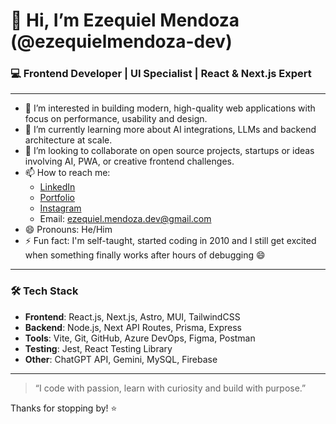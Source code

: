 # 👋 Hi, I’m Ezequiel Mendoza (@ezequielmendoza-dev)

### 💻 Frontend Developer | UI Specialist | React & Next.js Expert

---

- 👀 I’m interested in building modern, high-quality web applications with focus on performance, usability and design.
- 🌱 I’m currently learning more about AI integrations, LLMs and backend architecture at scale.
- 💞️ I’m looking to collaborate on open source projects, startups or ideas involving AI, PWA, or creative frontend challenges.
- 📫 How to reach me:  
  - [LinkedIn](https://www.linkedin.com/in/ezequiel-mendoza)  
  - [Portfolio](https://ezequielmendoza-dev.github.io/ezequiel.mendoza)  
  - [Instagram](https://www.instagram.com/ezequielmendoza.dev)  
  - Email: ezequiel.mendoza.dev@gmail.com  
- 😄 Pronouns: He/Him
- ⚡ Fun fact: I'm self-taught, started coding in 2010 and I still get excited when something finally works after hours of debugging 😄

---

### 🛠️ Tech Stack
- **Frontend**: React.js, Next.js, Astro, MUI, TailwindCSS
- **Backend**: Node.js, Next API Routes, Prisma, Express
- **Tools**: Vite, Git, GitHub, Azure DevOps, Figma, Postman
- **Testing**: Jest, React Testing Library
- **Other**: ChatGPT API, Gemini, MySQL, Firebase

---

> “I code with passion, learn with curiosity and build with purpose.”

Thanks for stopping by! ⭐️
